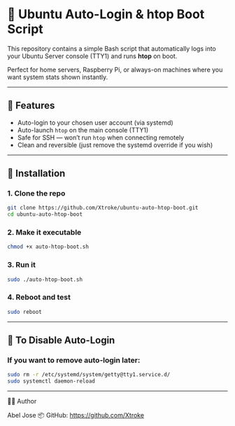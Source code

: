 # 🧠 Ubuntu Auto-Login & htop Boot Script

This repository contains a simple Bash script that automatically logs into your Ubuntu Server console (TTY1) and runs **htop** on boot.

Perfect for home servers, Raspberry Pi, or always-on machines where you want system stats shown instantly.

---

## 🚀 Features
- Auto-login to your chosen user account (via systemd)
- Auto-launch `htop` on the main console (TTY1)
- Safe for SSH — won’t run `htop` when connecting remotely
- Clean and reversible (just remove the systemd override if you wish)

---

## 🧩 Installation

### 1. Clone the repo
```bash
git clone https://github.com/Xtroke/ubuntu-auto-htop-boot.git
cd ubuntu-auto-htop-boot
```
### 2. Make it executable
```bash
chmod +x auto-htop-boot.sh
```
### 3. Run it
```bash
sudo ./auto-htop-boot.sh
```
### 4. Reboot and test
```bash
sudo reboot
```

---

## 🔧 To Disable Auto-Login

### If you want to remove auto-login later:
```bash
sudo rm -r /etc/systemd/system/getty@tty1.service.d/
sudo systemctl daemon-reload
```

---

🧑‍💻 Author

Abel Jose
📦 GitHub: https://github.com/Xtroke
